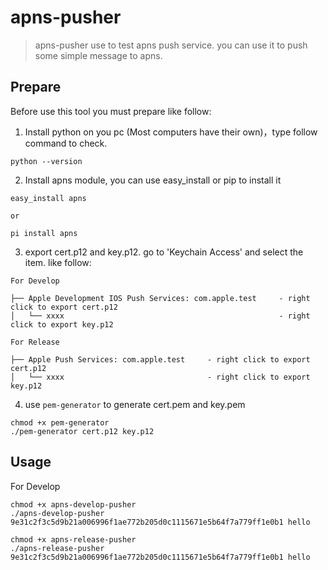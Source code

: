 # apns-pusher

> apns-pusher use to test apns push service. you can use it to push some simple message to apns.

## Prepare

Before use this tool you must prepare like follow:

1. Install python on you pc (Most computers have their own)，type follow command to check.

```
python --version
```

2. Install apns module, you can use easy_install or pip to install it 

```
easy_install apns

or 

pi install apns
```

3. export cert.p12 and key.p12. go to 'Keychain Access' and select the item. like follow:

```
For Develop

├── Apple Development IOS Push Services: com.apple.test    	- right click to export cert.p12
│   └── xxxx												- right click to export key.p12

For Release

├── Apple Push Services: com.apple.test    	- right click to export cert.p12
│   └── xxxx								- right click to export key.p12

```

4. use `pem-generator` to generate cert.pem and key.pem

```
chmod +x pem-generator 
./pem-generator cert.p12 key.p12
```

## Usage 

For Develop

```
chmod +x apns-develop-pusher
./apns-develop-pusher 9e31c2f3c5d9b21a006996f1ae772b205d0c1115671e5b64f7a779ff1e0b1 hello
```

```
chmod +x apns-release-pusher
./apns-release-pusher 9e31c2f3c5d9b21a006996f1ae772b205d0c1115671e5b64f7a779ff1e0b1 hello
```
